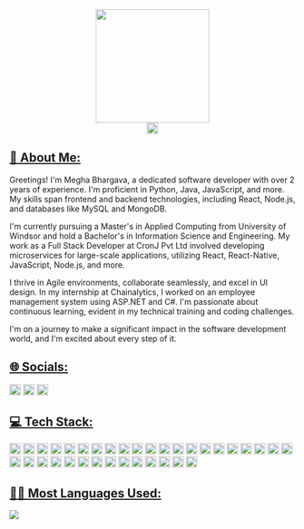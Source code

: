 
<div align="center">
 <div> <img src="https://user-images.githubusercontent.com/74038190/236119160-976a0405-caa7-470c-9356-16d43402ea0a.gif" width='200'/></div>
  <div><a href = "mailto: megha.bhargav2012@gmail.com"><img src="https://camo.githubusercontent.com/571384769c09e0c66b45e39b5be70f68f552db3e2b2311bc2064f0d4a9f5983b/68747470733a2f2f696d672e736869656c64732e696f2f62616467652f476d61696c2d4431343833363f7374796c653d666f722d7468652d6261646765266c6f676f3d676d61696c266c6f676f436f6c6f723d7768697465" alt="Instagram" data-canonical-src="https://img.shields.io/badge/Gmail-D14836?style=for-the-badge&logo=gmail&logoColor=white" style="max-width: 100%; height: 20px;"></a></div>
</div>
<h2 id="user-content--socials" dir="auto"><a class="heading-link" href="#-about-me-web-portfolio">💫 About Me: </a></h2>
<p dir="auto">Greetings! I'm Megha Bhargava, a dedicated software developer with over 2 years of experience. I'm proficient in Python, Java, JavaScript, and more. My skills span frontend and backend technologies, including React, Node.js, and databases like MySQL and MongoDB.
</p><p dir="auto">
I'm currently pursuing a Master's in Applied Computing from University of Windsor and hold a Bachelor's in Information Science and Engineering. My work as a Full Stack Developer at CronJ Pvt Ltd involved developing microservices for large-scale applications, utilizing React, React-Native, JavaScript, Node.js, and more.
</p><p dir="auto">
I thrive in Agile environments, collaborate seamlessly, and excel in UI design. In my internship at Chainalytics, I worked on an employee management system using ASP.NET and C#. I'm passionate about continuous learning, evident in my technical training and coding challenges.
</p><p dir="auto">
I'm on a journey to make a significant impact in the software development world, and I'm excited about every step of it.</p>
<h2 id="user-content--socials" dir="auto"><a class="heading-link" href="#-socials">🌐 Socials:</a></h2>
<p dir="auto"><a href="https://instagram.com/_.megha._.bhargava._?igshid=MzMyNGUyNmU2YQ==" rel="nofollow"><img src="https://camo.githubusercontent.com/b3d4671768bd0f9b6c8f410a25a96e0c5a4d135208d8910461e986f97e7985ab/68747470733a2f2f696d672e736869656c64732e696f2f62616467652f496e7374616772616d2d4534343035463f7374796c653d666f722d7468652d6261646765266c6f676f3d696e7374616772616d266c6f676f436f6c6f723d7768697465" alt="Instagram" data-canonical-src="https://img.shields.io/badge/Instagram-%23E4405F.svg?logo=Instagram&amp;logoColor=white" style="max-width: 100%; height: 20px;"></a> <a href="https://www.linkedin.com/in/megha-bhargava-b42990188/" rel="nofollow"><img src="https://camo.githubusercontent.com/a80d00f23720d0bc9f55481cfcd77ab79e141606829cf16ec43f8cacc7741e46/68747470733a2f2f696d672e736869656c64732e696f2f62616467652f4c696e6b6564496e2d3030373742353f7374796c653d666f722d7468652d6261646765266c6f676f3d6c696e6b6564696e266c6f676f436f6c6f723d7768697465" alt="LinkedIn" data-canonical-src="https://img.shields.io/badge/LinkedIn-%230077B5.svg?logo=linkedin&amp;logoColor=white" style="max-width: 100%; height: 20px;"></a>
<a href="https://www.facebook.com/megha.bhargav?mibextid=ZbWKwL" rel="nofollow"><img src="https://camo.githubusercontent.com/2d1ffa69dd491ebeca01b2098cf8233dd09950ff5895abccd5b455ca442abc59/68747470733a2f2f696d672e736869656c64732e696f2f62616467652f46616365626f6f6b2d3138373746323f7374796c653d666f722d7468652d6261646765266c6f676f3d66616365626f6f6b266c6f676f436f6c6f723d7768697465" alt="Facebook" data-canonical-src="https://img.shields.io/badge/Facebook-1877F2?style=for-the-badge&logo=facebook&logoColor=white" style=" max-width: 100%; height: 20px;"></a></p>

<h2 id="user-content--tech-stack" dir="auto"><a class="heading-link" href="#-tech-stack">💻 Tech Stack:</a></h2>
<p dir="auto">
 <img src="https://camo.githubusercontent.com/93c855ae825c1757f3426f05a05f4949d3b786c5b22d0edb53143a9e8f8499f6/68747470733a2f2f696d672e736869656c64732e696f2f62616467652f4a6176615363726970742d3332333333303f7374796c653d666f722d7468652d6261646765266c6f676f3d6a617661736372697074266c6f676f436f6c6f723d463744463145" alt="Javascript" data-canonical-src="https://img.shields.io/badge/JavaScript-323330?style=for-the-badge&logo=javascript&logoColor=F7DF1E" style="max-width: 100%; height: 20px;">
 <img src="https://camo.githubusercontent.com/d63d473e728e20a286d22bb2226a7bf45a2b9ac6c72c59c0e61e9730bfe4168c/68747470733a2f2f696d672e736869656c64732e696f2f62616467652f48544d4c352d4533344632363f7374796c653d666f722d7468652d6261646765266c6f676f3d68746d6c35266c6f676f436f6c6f723d7768697465" alt="HTML5" data-canonical-src="https://img.shields.io/badge/HTML5-E34F26?style=for-the-badge&logo=html5&logoColor=white" style="max-width: 100%; height: 20px;">
 <img src="https://camo.githubusercontent.com/3a0f693cfa032ea4404e8e02d485599bd0d192282b921026e89d271aaa3d7565/68747470733a2f2f696d672e736869656c64732e696f2f62616467652f435353332d3135373242363f7374796c653d666f722d7468652d6261646765266c6f676f3d63737333266c6f676f436f6c6f723d7768697465" alt="CSS3" data-canonical-src="https://img.shields.io/badge/CSS3-1572B6?style=for-the-badge&logo=css3&logoColor=white" style="max-width: 100%; height: 20px;">
 <img src="https://camo.githubusercontent.com/6cf9abe9d706421df40ff4feff208a5728df2b77f9eb21f24d09df00a0d69203/68747470733a2f2f696d672e736869656c64732e696f2f62616467652f547970655363726970742d3030374143433f7374796c653d666f722d7468652d6261646765266c6f676f3d74797065736372697074266c6f676f436f6c6f723d7768697465" alt="Typescript" data-canonical-src="https://img.shields.io/badge/TypeScript-007ACC?style=for-the-badge&logo=typescript&logoColor=white" style="max-width: 100%; height: 20px;">
 <img src="https://camo.githubusercontent.com/a00abd8cea4105fa1cad91f7235d11206b492f51afeb9b23a25d04e8f36935e3/68747470733a2f2f696d672e736869656c64732e696f2f62616467652f507974686f6e2d4646443433423f7374796c653d666f722d7468652d6261646765266c6f676f3d707974686f6e266c6f676f436f6c6f723d626c7565" alt="python" data-canonical-src="https://img.shields.io/badge/Python-FFD43B?style=for-the-badge&logo=python&logoColor=blue" style="max-width: 100%; height: 20px;">
 <img src="https://camo.githubusercontent.com/e0fe31b4bf5a7cffb35f18ee50fcdbe1f61bde74f893781502ba2bf708f270f6/68747470733a2f2f696d672e736869656c64732e696f2f62616467652f6a736f6e2d3545354335433f7374796c653d666f722d7468652d6261646765266c6f676f3d6a736f6e266c6f676f436f6c6f723d7768697465" alt="json" data-canonical-src="https://img.shields.io/badge/json-5E5C5C?style=for-the-badge&logo=json&logoColor=white" style="max-width: 100%; height: 20px;">
 <img src="https://camo.githubusercontent.com/0fb62d704898141bf5a5dfb5acc68901ecf35372bccde7bb9e5ca0164fb6e38d/68747470733a2f2f696d672e736869656c64732e696f2f62616467652f65736c696e742d3341333344313f7374796c653d666f722d7468652d6261646765266c6f676f3d65736c696e74266c6f676f436f6c6f723d7768697465" alt="eslint" data-canonical-src="https://img.shields.io/badge/eslint-3A33D1?style=for-the-badge&logo=eslint&logoColor=white" style="max-width: 100%; height: 20px;">
 <img src="https://camo.githubusercontent.com/f290e2c5e0f18a1b5344324a5489657d0faecef09e9b17a94148d6b384725897/68747470733a2f2f696d672e736869656c64732e696f2f62616467652f70726574746965722d3141324333343f7374796c653d666f722d7468652d6261646765266c6f676f3d7072657474696572266c6f676f436f6c6f723d463742413345" alt="prettier" data-canonical-src="https://img.shields.io/badge/prettier-1A2C34?style=for-the-badge&logo=prettier&logoColor=F7BA3E" style="max-width: 100%; height: 20px;">
 <img src="https://camo.githubusercontent.com/878e15b4f7576e844856dc60d855ba0587d3d2bc56211fbe69734ebccb13b068/68747470733a2f2f696d672e736869656c64732e696f2f62616467652f4c696e75782d4643433632343f7374796c653d666f722d7468652d6261646765266c6f676f3d6c696e7578266c6f676f436f6c6f723d626c61636b" alt="linux" data-canonical-src="https://img.shields.io/badge/Linux-FCC624?style=for-the-badge&logo=linux&logoColor=black" style="max-width: 100%; height: 20px;">
 <img src="https://camo.githubusercontent.com/d6de31463470dd4540e7ece7849e6d38d423825f113ea4ae639f4dcfd0392d82/68747470733a2f2f696d672e736869656c64732e696f2f62616467652f5562756e74752d4539353432303f7374796c653d666f722d7468652d6261646765266c6f676f3d7562756e7475266c6f676f436f6c6f723d7768697465" alt="ubuntu" data-canonical-src="https://img.shields.io/badge/Ubuntu-E95420?style=for-the-badge&logo=ubuntu&logoColor=white" style="max-width: 100%; height: 20px;">
 <img src="https://camo.githubusercontent.com/3e216ef6dce0992d9ac7402b82794440093eb6c1e7ec2603dde5555950b8dd24/68747470733a2f2f696d672e736869656c64732e696f2f62616467652f57696e646f77735f31312d3030373864343f7374796c653d666f722d7468652d6261646765266c6f676f3d77696e646f77732d3131266c6f676f436f6c6f723d7768697465" alt="windows" data-canonical-src="https://img.shields.io/badge/Windows_11-0078d4?style=for-the-badge&logo=windows-11&logoColor=white" style="max-width: 100%; height: 20px;">
 <img src="https://camo.githubusercontent.com/06c6858186510906c21d8c951168d55d976d7dfb9176ed6125c55b8a7de0baae/68747470733a2f2f696d672e736869656c64732e696f2f62616467652f4749542d4534344333303f7374796c653d666f722d7468652d6261646765266c6f676f3d676974266c6f676f436f6c6f723d7768697465" alt="git" data-canonical-src="https://img.shields.io/badge/GIT-E44C30?style=for-the-badge&logo=git&logoColor=white" style="max-width: 100%; height: 20px;">
 <img src="https://camo.githubusercontent.com/f13fb3756aed3170b8ede880519a7b5540728ee5202ac1a005e7c643ff4f28a9/68747470733a2f2f696d672e736869656c64732e696f2f62616467652f4a6972612d3030353243433f7374796c653d666f722d7468652d6261646765266c6f676f3d4a697261266c6f676f436f6c6f723d7768697465" alt="jira" data-canonical-src="https://img.shields.io/badge/Jira-0052CC?style=for-the-badge&logo=Jira&logoColor=white" style="max-width: 100%; height: 20px;">
 <img src="https://camo.githubusercontent.com/72e92f69f36703548704a9eeda2a9889c2756b5e08f01a9aec6e658c148d014e/68747470733a2f2f696d672e736869656c64732e696f2f62616467652f4d6f6e676f44422d3445413934423f7374796c653d666f722d7468652d6261646765266c6f676f3d6d6f6e676f6462266c6f676f436f6c6f723d7768697465" alt="mongodb" data-canonical-src="https://img.shields.io/badge/MongoDB-4EA94B?style=for-the-badge&logo=mongodb&logoColor=white" style="max-width: 100%; height: 20px;">
 <img src="https://camo.githubusercontent.com/6a6614429c47793bc6a43652f0fb25821712e990eea1377265683f7eb6720d94/68747470733a2f2f696d672e736869656c64732e696f2f62616467652f416d617a6f6e204157532d4646393930303f7374796c653d666f722d7468652d6261646765266c6f676f3d616d617a6f6e617773266c6f676f436f6c6f723d7768697465" alt="aws" data-canonical-src="https://img.shields.io/badge/Amazon_AWS-FF9900?style=for-the-badge&logo=amazonaws&logoColor=white" style="max-width: 100%; height: 20px;">
 <img src="https://camo.githubusercontent.com/0fad77ddd85292b8800107c5a51df2f64ff5126a0fe6dfa1eb7d4977032918e2/68747470733a2f2f696d672e736869656c64732e696f2f62616467652f4e6f64652532306a732d3333393933333f7374796c653d666f722d7468652d6261646765266c6f676f3d6e6f6465646f746a73266c6f676f436f6c6f723d7768697465" alt="nodejs" data-canonical-src="	https://img.shields.io/badge/Node%20js-339933?style=for-the-badge&logo=nodedotjs&logoColor=white" style="max-width: 100%; height: 20px;">
 <img src="https://camo.githubusercontent.com/55037e0ff8e2c9df84ad631c3d0443a7316776ede7459a5872ccb336d7df2781/68747470733a2f2f696d672e736869656c64732e696f2f62616467652f6e706d2d4342333833373f7374796c653d666f722d7468652d6261646765266c6f676f3d6e706d266c6f676f436f6c6f723d7768697465" alt="npm" data-canonical-src="https://img.shields.io/badge/npm-CB3837?style=for-the-badge&logo=npm&logoColor=white" style="max-width: 100%; height: 20px;">
 <img src="https://camo.githubusercontent.com/879423585ed087f3c973857c43ba7e7d84f52c993d2c937055726339fbf921d9/68747470733a2f2f696d672e736869656c64732e696f2f62616467652f506f73746d616e2d4646364333373f7374796c653d666f722d7468652d6261646765266c6f676f3d506f73746d616e266c6f676f436f6c6f723d7768697465" alt="postman" data-canonical-src="https://img.shields.io/badge/Postman-FF6C37?style=for-the-badge&logo=Postman&logoColor=white" style="max-width: 100%; height: 20px;">
 <img src="https://camo.githubusercontent.com/268ac512e333b69600eb9773a8f80b7a251f4d6149642a50a551d4798183d621/68747470733a2f2f696d672e736869656c64732e696f2f62616467652f52656163742d3230323332413f7374796c653d666f722d7468652d6261646765266c6f676f3d7265616374266c6f676f436f6c6f723d363144414642" alt="react" data-canonical-src="https://img.shields.io/badge/React-20232A?style=for-the-badge&logo=react&logoColor=61DAFB" style="max-width: 100%; height: 20px;">
 <img src="https://camo.githubusercontent.com/6908bc5919e46cd787b8e5117f092f5ed37da82e8bd602e6339060ea0fff722c/68747470733a2f2f696d672e736869656c64732e696f2f62616467652f52656475782d3539334438383f7374796c653d666f722d7468652d6261646765266c6f676f3d7265647578266c6f676f436f6c6f723d7768697465" alt="redux" data-canonical-src="https://img.shields.io/badge/Redux-593D88?style=for-the-badge&logo=redux&logoColor=white" style="max-width: 100%; height: 20px;">
 <img src="https://camo.githubusercontent.com/7c4a9a25be3395dc1b8e9d3a12f907599b644c16444be22797449af8f736dd37/68747470733a2f2f696d672e736869656c64732e696f2f62616467652f5265647578253230736167612d3836443436423f7374796c653d666f722d7468652d6261646765266c6f676f3d726564757825323073616761266c6f676f436f6c6f723d393939393939" alt="reduxsaga" data-canonical-src="https://img.shields.io/badge/Redux%20saga-86D46B?style=for-the-badge&logo=redux%20saga&logoColor=999999" style="max-width: 100%; height: 20px;">
 <img src="https://camo.githubusercontent.com/aa432c16fffc9ab28a42272cc885118912098397bfc210d0de4f0de4999f93c9/68747470733a2f2f696d672e736869656c64732e696f2f62616467652f53656c656e69756d2d3433423032413f7374796c653d666f722d7468652d6261646765266c6f676f3d53656c656e69756d266c6f676f436f6c6f723d7768697465" alt="selenium" data-canonical-src="https://img.shields.io/badge/Selenium-43B02A?style=for-the-badge&logo=Selenium&logoColor=white" style="max-width: 100%; height: 20px;">
 <img src="https://camo.githubusercontent.com/8849f369ac031cc842a4ab4248c7f7db6a4b593cad1f2d1c01d3aeb6f0f8dca7/68747470733a2f2f696d672e736869656c64732e696f2f62616467652f536173732d4343363639393f7374796c653d666f722d7468652d6261646765266c6f676f3d73617373266c6f676f436f6c6f723d7768697465" alt="sass" data-canonical-src="https://img.shields.io/badge/Sass-CC6699?style=for-the-badge&logo=sass&logoColor=white" style="max-width: 100%; height: 20px;">
 <img src="https://camo.githubusercontent.com/e04da2b1874bf5207de75f054e693348c97de40fd8d546fcd654c8f2c8c2c32f/68747470733a2f2f696d672e736869656c64732e696f2f62616467652f73746f7279626f6f6b2d4646343738353f7374796c653d666f722d7468652d6261646765266c6f676f3d73746f7279626f6f6b266c6f676f436f6c6f723d7768697465" alt="storybook" data-canonical-src="https://img.shields.io/badge/storybook-FF4785?style=for-the-badge&logo=storybook&logoColor=white" style="max-width: 100%; height: 20px;">
 <img src="https://camo.githubusercontent.com/e9b080a6541e5355827ea91b6a0302cbbc54af4705b0c6b0f1561a0957ced2fb/68747470733a2f2f696d672e736869656c64732e696f2f62616467652f5461696c77696e645f4353532d3338423241433f7374796c653d666f722d7468652d6261646765266c6f676f3d7461696c77696e642d637373266c6f676f436f6c6f723d7768697465" alt="tailwind" data-canonical-src="https://img.shields.io/badge/Tailwind_CSS-38B2AC?style=for-the-badge&logo=tailwind-css&logoColor=white" style="max-width: 100%; height: 20px;">
 <img src="https://camo.githubusercontent.com/c5135c484e53a6aaad4e096fdf0c7ffde40fb6cc1530ea4cd16878de5b5adae0/68747470733a2f2f696d672e736869656c64732e696f2f62616467652f4d6174657269616c25323055692d3030374646463f7374796c653d666f722d7468652d6261646765266c6f676f3d6d7569266c6f676f436f6c6f723d7768697465" alt="materialUi" data-canonical-src="https://img.shields.io/badge/Material%20UI-007FFF?style=for-the-badge&logo=mui&logoColor=white" style="max-width: 100%; height: 20px;">
 <img src="https://camo.githubusercontent.com/5ec7b7ed343219da6b2213349bacdc389803950b5298464b35e76f7ab6ccf27d/68747470733a2f2f696d672e736869656c64732e696f2f62616467652f4a6573742d4332313332353f7374796c653d666f722d7468652d6261646765266c6f676f3d6a657374266c6f676f436f6c6f723d7768697465" alt="jest" data-canonical-src="https://img.shields.io/badge/Jest-C21325?style=for-the-badge&logo=jest&logoColor=white" style="max-width: 100%; height: 20px;">
 <img src="https://camo.githubusercontent.com/bac5c7f45fe7c116b5f8c9d61c4611b31f635301a841bf8dcf1b89b8fcfa4824/68747470733a2f2f696d672e736869656c64732e696f2f62616467652f66697265626173652d6666636132383f7374796c653d666f722d7468652d6261646765266c6f676f3d6669726562617365266c6f676f436f6c6f723d626c61636b" alt="firebase" data-canonical-src="https://img.shields.io/badge/firebase-ffca28?style=for-the-badge&logo=firebase&logoColor=black" style="max-width: 100%; height: 20px;">
 <img src="https://camo.githubusercontent.com/d2c041c2ec88b418917d45baa64070001b68c814fb67d13d6688499e5d194908/68747470733a2f2f696d672e736869656c64732e696f2f62616467652f4578706f2d3142314632333f7374796c653d666f722d7468652d6261646765266c6f676f3d6578706f266c6f676f436f6c6f723d464646464646" alt="expo" data-canonical-src="https://img.shields.io/badge/Expo-1B1F23?style=for-the-badge&logo=expo&logoColor=white" style="max-width: 100%; height: 20px;">
 <img src="https://camo.githubusercontent.com/84e40cc1b235376f4c7442551fecc84e99bbb6736ef470f7d8e7f9655393e2e1/68747470733a2f2f696d672e736869656c64732e696f2f62616467652f457870726573732532306a732d3030303030303f7374796c653d666f722d7468652d6261646765266c6f676f3d65787072657373266c6f676f436f6c6f723d7768697465" alt="express" data-canonical-src="https://img.shields.io/badge/Express%20js-000000?style=for-the-badge&logo=express&logoColor=white" style="max-width: 100%; height: 20px;">
 <img src="https://camo.githubusercontent.com/e3fadb88768eca33571e215a783609d912d9b14bbcbf2797fca017b3fa66dff6/68747470733a2f2f696d672e736869656c64732e696f2f62616467652f6178696f732d3637316464663f267374796c653d666f722d7468652d6261646765266c6f676f3d6178696f73266c6f676f436f6c6f723d7768697465" alt="axios" data-canonical-src="https://img.shields.io/badge/axios-671ddf?&style=for-the-badge&logo=axios&logoColor=white" style="max-width: 100%; height: 20px;">
 <img src="https://camo.githubusercontent.com/b13ed67c809178963ce9d538175b02649800772be1ce0cb02da5879e5614e236/68747470733a2f2f696d672e736869656c64732e696f2f62616467652f426f6f7473747261702d3536334437433f7374796c653d666f722d7468652d6261646765266c6f676f3d626f6f747374726170266c6f676f436f6c6f723d7768697465" alt="bootstrap" data-canonical-src="https://img.shields.io/badge/Bootstrap-563D7C?style=for-the-badge&logo=bootstrap&logoColor=white" style="max-width: 100%; height: 20px;">
 <img src="https://camo.githubusercontent.com/6f06f5c158e5ff38ad3c8441bfcb44886de846850c3bef6b465901312242dd19/68747470733a2f2f696d672e736869656c64732e696f2f62616467652f4e67696e782d3030393633393f7374796c653d666f722d7468652d6261646765266c6f676f3d6e67696e78266c6f676f436f6c6f723d7768697465" alt="nginx" data-canonical-src="https://img.shields.io/badge/Nginx-009639?style=for-the-badge&logo=nginx&logoColor=white" style="max-width: 100%; height: 20px;">
 <img src="https://camo.githubusercontent.com/0b9bce580a369d91352cf37397f1e079ef104531fc0bc53a145deb8f43fca535/68747470733a2f2f696d672e736869656c64732e696f2f62616467652f52656163745f4e61746976652d3230323332413f7374796c653d666f722d7468652d6261646765266c6f676f3d7265616374266c6f676f436f6c6f723d363144414642" alt="reactnative" data-canonical-src="https://img.shields.io/badge/React_Native-20232A?style=for-the-badge&logo=react&logoColor=61DAFB" style="max-width: 100%; height: 20px;">
 <img src="https://camo.githubusercontent.com/dd7f390cf162d4b963b26215e6cd4373282ebe20caccfd4ef479798c2b590e38/68747470733a2f2f696d672e736869656c64732e696f2f62616467652f446a616e676f2d3039324532303f7374796c653d666f722d7468652d6261646765266c6f676f3d646a616e676f266c6f676f436f6c6f723d677265656e" alt="reactnative" data-canonical-src="https://img.shields.io/badge/Django-092E20?style=for-the-badge&logo=django&logoColor=green" style="max-width: 100%; height: 20px;">
</p>
<h2 id="user-content--tech-stack" dir="auto"><a class="heading-link" href="#-language-used">👩‍💻 Most Languages Used:</a></h2>
<img src="https://github-readme-stats.vercel.app/api/top-langs/?username=MeghaBhargava12" />
<!--
**MeghaBhargava12/MeghaBhargava12** is a ✨ _special_ ✨ repository because its `README.md` (this file) appears on your GitHub profile.

Here are some ideas to get you started:

- 🔭 I’m currently working on ...
- 🌱 I’m currently learning ...
- 👯 I’m looking to collaborate on ...
- 🤔 I’m looking for help with ...
- 💬 Ask me about ...
- 📫 How to reach me: ...
- 😄 Pronouns: ...
- ⚡ Fun fact: ...
-->

